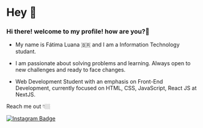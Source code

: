
#  Hey 👋

### Hi there! welcome to my profile! how are you?🥰

* My name is Fátima Luana 🇧🇷 and I am a Information Technology studant. 

* I am passionate about solving problems and learning. Always open to new challenges and ready to face changes.

* Web Development Student with an emphasis on Front-End Development, currently focused on HTML, CSS, JavaScript, React JS at NextJS.

Reach me out 👇🏼

[![Instagram Badge](https://img.shields.io/badge/-Instagram-violet?style=flat-square&logo=Instagram&logoColor=white&link=https://www.instagram.com/falu_._/)](https://www.instagram.com/falu_._/)

